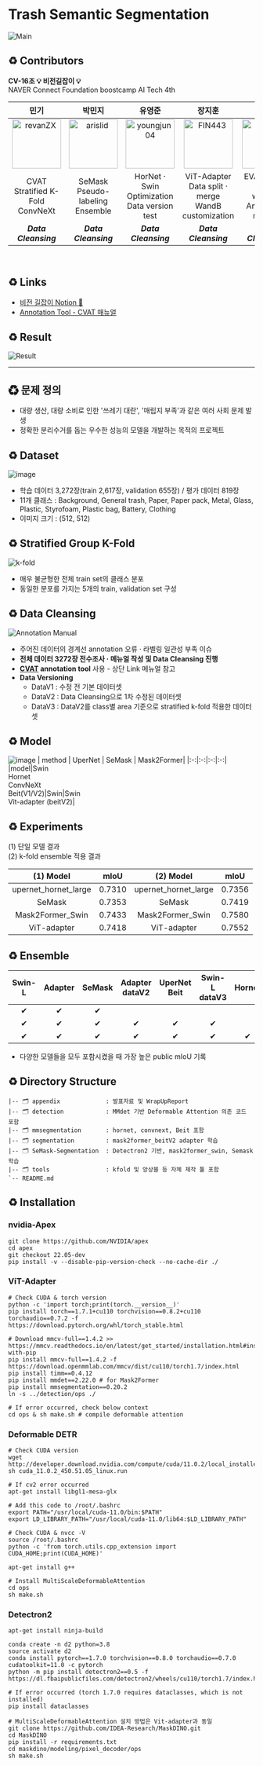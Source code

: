 # **Trash Semantic Segmentation**
![Main](https://user-images.githubusercontent.com/103131249/214734345-8c7eb577-127d-4e3c-8032-c1d03327f77f.png)

## ♻ **Contributors**

**CV-16조 💡 비전길잡이 💡**</br>NAVER Connect Foundation boostcamp AI Tech 4th

|민기|박민지|유영준|장지훈|최동혁|
|:----:|:----:|:----:|:---:|:---:|
|[<img alt="revanZX" src="https://avatars.githubusercontent.com/u/25689849?v=4&s=100" width="100">](https://github.com/revanZX)|[<img alt="arislid" src="https://avatars.githubusercontent.com/u/46767966?v=4&s=100" width="100">](https://github.com/arislid)|[<img alt="youngjun04" src="https://avatars.githubusercontent.com/u/113173095?v=4&s=100" width="100">](https://github.com/youngjun04)|[<img alt="FIN443" src="https://avatars.githubusercontent.com/u/70796031?v=4&s=100" width="100">](https://github.com/FIN443)|[<img alt="choipp" src="https://avatars.githubusercontent.com/u/103131249?v=4&s=117" width="100">](https://github.com/choipp)|
|CVAT</br>Stratified K-Fold</br>ConvNeXt| SeMask</br>Pseudo-labeling</br>Ensemble | HorNet · Swin</br>Optimization</br>Data version test | ViT-Adapter</br>Data split · merge</br>WandB customization| EVA · DiNAT</br>Class weights</br>Annotation manual|
|***Data</br>Cleansing***|***Data</br>Cleansing***|***Data</br>Cleansing***|***Data</br>Cleansing***|***Data</br>Cleansing***|
</br>

## ♻ **Links**

- [비전 길잡이 Notion 📝](https://vision-pathfinder.notion.site/Segmentation-3149d54760e1403c84ba094d7735a2af)
- [Annotation Tool - CVAT 매뉴얼](https://iot-meets-ai.notion.site/CVAT-516e44b823f34280aed3b50d4aaebcab)

## ♻ **Result**

![Result](https://user-images.githubusercontent.com/103131249/214524350-2d7bc75b-bb26-41a8-9f82-67841bbc68d9.png)

---

## ♻ **문제 정의**
- 대량 생산, 대량 소비로 인한 '쓰레기 대란', '매립지 부족'과 같은 여러 사회 문제 발생
- 정확한 분리수거를 돕는 우수한 성능의 모델을 개발하는 목적의 프로젝트

## ♻ **Dataset**

![image](https://user-images.githubusercontent.com/113173095/214522741-32cbdcdd-2587-47c5-80c8-52b3c1866d3a.png)

- 학습 데이터 3,272장(train 2,617장, validation 655장) / 평가 데이터 819장
- 11개 클래스 : Background, General trash, Paper, Paper pack, Metal, Glass, Plastic,
Styrofoam, Plastic bag, Battery, Clothing
- 이미지 크기 : (512, 512)

## ♻ **Stratified Group K-Fold**

![k-fold](https://user-images.githubusercontent.com/113173095/214523254-3e2f8093-b4e8-4f13-876c-52c7b1289c73.png)

- 매우 불균형한 전체 train set의 클래스 분포
- 동일한 분포를 가지는 5개의 train, validation set 구성

## ♻ **Data Cleansing**

![Annotation Manual](https://user-images.githubusercontent.com/103131249/214528789-16cb5030-34b0-4d59-b65c-ee605fa9ebdd.png)

- 주어진 데이터의 경계선 annotation 오류 · 라벨링 일관성 부족 이슈
- **전체 데이터 3272장 전수조사 · 메뉴얼 작성 및 Data Cleansing 진행**
- **[CVAT](https://github.com/opencv/cvat) annotation tool** 사용 - 상단 Link 메뉴얼 참고
- **Data Versioning**
    - DataV1 : 수정 전 기본 데이터셋
    - DataV2 : Data Cleansing으로 1차 수정된 데이터셋
    - DataV3 : DataV2를 class별  area 기준으로 stratified k-fold 적용한 데이터셋

## ♻ **Model**

![image](https://user-images.githubusercontent.com/103131249/214537394-c87dbf48-7e6a-4886-b7a2-63a65def29ee.png)
| method | UperNet | SeMask | Mask2Former|
|:-:|:-:|:-:|:-:|
|model|Swin</br>Hornet</br>ConvNeXt</br>Beit(V1/V2)|Swin|Swin</br>Vit-adapter (beitV2)|

## ♻ **Experiments**

(1) 단일 모델 결과</br>
(2) k-fold ensemble 적용 결과

|      (1) Model       |  mIoU  |      (2) Model       |  mIoU  |
| :------------------: | :----: | :------------------: | :----: |
| upernet_hornet_large | 0.7310 | upernet_hornet_large | 0.7356 |
|        SeMask        | 0.7353 |        SeMask        | 0.7419 |
|   Mask2Former_Swin   | 0.7433 |   Mask2Former_Swin   | 0.7580 |
|     ViT-adapter      | 0.7418 |     ViT-adapter      | 0.7552 |


## ♻ **Ensemble**

|Swin-L|Adapter|SeMask|Adapter</br>dataV2|UperNet</br>Beit|Swin-L</br>dataV3|Hornet|Public</br>mIoU|
|:-:|:-:|:-:|:-:|:-:|:-:|:-:|:-:|
|✔︎|✔︎|✔︎|||||0.7716|
|✔︎|✔︎|✔︎|✔︎|✔︎|✔︎||0.7810|
|✔︎|✔︎|✔︎|✔︎|✔︎|✔︎|✔︎|**0.7828**|
- 다양한 모델들을 모두 포함시켰을 때 가장 높은 public mIoU 기록


## ♻ **Directory Structure**

```
|-- 🗂 appendix             : 발표자료 및 WrapUpReport
|-- 🗂 detection            : MMdet 기반 Deformable Attention 의존 코드 포함
|-- 🗂 mmsegmentation       : hornet, convnext, Beit 포함
|-- 🗂 segmentation         : mask2former_beitV2 adapter 학습
|-- 🗂 SeMask-Segmentation  : Detectron2 기반, mask2former_swin, Semask 학습
|-- 🗂 tools                : kfold 및 앙상블 등 자체 제작 툴 포함
`-- README.md
```

## ♻ **Installation**

### **nvidia-Apex**

```
git clone https://github.com/NVIDIA/apex
cd apex
git checkout 22.05-dev
pip install -v --disable-pip-version-check --no-cache-dir ./
```

### **ViT-Adapter**

```
# Check CUDA & torch version
python -c 'import torch;print(torch.__version__)'
pip install torch==1.7.1+cu110 torchvision==0.8.2+cu110 torchaudio==0.7.2 -f https://download.pytorch.org/whl/torch_stable.html

# Download mmcv-full==1.4.2 >> https://mmcv.readthedocs.io/en/latest/get_started/installation.html#install-with-pip
pip install mmcv-full==1.4.2 -f https://download.openmmlab.com/mmcv/dist/cu110/torch1.7/index.html
pip install timm==0.4.12
pip install mmdet==2.22.0 # for Mask2Former
pip install mmsegmentation==0.20.2
ln -s ../detection/ops ./

# If error occurred, check below context
cd ops & sh make.sh # compile deformable attention
```

### **Deformable DETR**

```
# Check CUDA version
wget http://developer.download.nvidia.com/compute/cuda/11.0.2/local_installers/cuda_11.0.2_450.51.05_linux.run
sh cuda_11.0.2_450.51.05_linux.run

# If cv2 error occurred
apt-get install libgl1-mesa-glx

# Add this code to /root/.bashrc
export PATH="/usr/local/cuda-11.0/bin:$PATH"
export LD_LIBRARY_PATH="/usr/local/cuda-11.0/lib64:$LD_LIBRARY_PATH"

# Check CUDA & nvcc -V
source /root/.bashrc
python -c 'from torch.utils.cpp_extension import CUDA_HOME;print(CUDA_HOME)'

apt-get install g++

# Install MultiScaleDeformableAttention
cd ops
sh make.sh
```

### **Detectron2**

```
apt-get install ninja-build

conda create -n d2 python=3.8
source activate d2
conda install pytorch==1.7.0 torchvision==0.8.0 torchaudio==0.7.0 cudatoolkit=11.0 -c pytorch
python -m pip install detectron2==0.5 -f https://dl.fbaipublicfiles.com/detectron2/wheels/cu110/torch1.7/index.html

# If error occurred (torch 1.7.0 requires dataclasses, which is not installed)
pip install dataclasses

# MultiScaleDeformableAttention 설치 방법은 Vit-adapter과 동일
git clone https://github.com/IDEA-Research/MaskDINO.git
cd MaskDINO
pip install -r requirements.txt
cd maskdino/modeling/pixel_decoder/ops
sh make.sh
```
